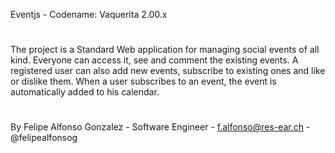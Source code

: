 

Eventjs - Codename: Vaquerita 2.00.x

#

The project is a Standard Web application for managing social events of all kind. Everyone can access it, see and comment the existing events.
A registered user can also add new events, subscribe to existing ones and like or dislike them. When a user subscribes to an event, the event is automatically added to his calendar.

#

By Felipe Alfonso Gonzalez - Software Engineer - f.alfonso@res-ear.ch - @felipealfonsog